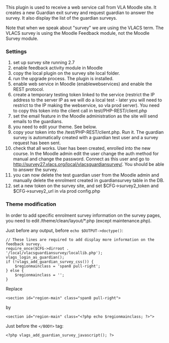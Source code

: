 This plugin is used to receive a web service call from VLA Moodle site.
It creates a new Guardian exit survey and request guardian to answer the survey.
It also display the list of the guardian surveys.

Note that when we speak about "survey" we are using the VLACS term.
The VLACS survey is using the Moodle Feedback module, not the Moodle Survey module.

### Settings
1. set up survey site running 2.7
2. enable feedback activity module in Moodle
3. copy the local plugin on the survey site local folder. 
4. run the upgrade process. The plugin is installed.
5. enable web service in Moodle (enablewebservices) and enable the REST protocol.
6. create a temporary testing token linked to the service (restrict the IP address to the server IP as we will do a local test - later you will need to restrict to the IP making the webservice, so vla prod server). You need to copy this token into the client call in test/PHP-REST/client.php
7. set the email feature in the Moodle administration as the site will send emails to the guardians.
8. you need to edit your theme. See below.
9. copy your token into the /test/PHP-REST/client.php. Run it. The guardian survey is automatically created with a guardian test user and a survey request has been sent.
10. check that all works. User has been created, enrolled into the new course. In the Moodle admin edit the user change the auth method for manual and change the password. Connect as this user and go to http://survey27.vlacs.org/local/vlacsguardiansurvey/. You should be able to answer the survey.
11. you can now delete the test guardian user from the Moodle admin and manually delete the enrolment created in guardiansurvey table in the DB.
12. set a new token on the survey site, and set $CFG->survey2_token and $CFG->survey2_url in vla prod config.php


### Theme modification
In order to add specific enrolment survey information on the survey pages,
you need to edit /theme/clean/layout/*.php (except maintenance.php).

Just before any output, before ```echo $OUTPUT->doctype()```:
```
// These lines are required to add display more information on the feedback survey.
require_once($CFG->dirroot . '/local/vlacsguardiansurvey/locallib.php');
vlags_login_as_guardian();
if (!vlags_add_guardian_survey_css()) {
    $regionmainclass = 'span8 pull-right';
} else {
    $regionmainclass = '';
}
```
Replace
```
<section id="region-main" class="span8 pull-right">
```
by
```
<section id="region-main" class="<?php echo $regionmainclass; ?>">
```
Just before the ```</BODY>``` tag:
```
<?php vlags_add_guardian_survey_javascript(); ?>
```

